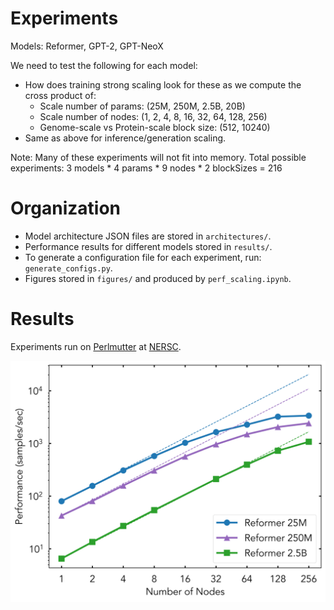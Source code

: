 # Experiments

Models: Reformer, GPT-2, GPT-NeoX

We need to test the following for each model:
 - How does training strong scaling look for these as we compute the cross product of:
    - Scale number of params: (25M, 250M, 2.5B, 20B)
    - Scale number of nodes: (1, 2, 4, 8, 16, 32, 64, 128, 256)
    - Genome-scale vs Protein-scale block size: (512, 10240)
 - Same as above for inference/generation scaling.

Note: Many of these experiments will not fit into memory.
Total possible experiments: 3 models * 4 params * 9 nodes * 2 blockSizes = 216

# Organization

- Model architecture JSON files are stored in `architectures/`.
- Performance results for different models stored in `results/`.
- To generate a configuration file for each experiment, run: `generate_configs.py`.
- Figures stored in `figures/` and produced by `perf_scaling.ipynb`.

# Results

Experiments run on [Perlmutter](https://www.nersc.gov/systems/perlmutter/) at [NERSC](https://www.nersc.gov/).

![Reformer Scaling](figures/reformer-scaling.png)
